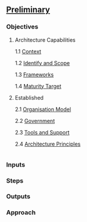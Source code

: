 

## [Preliminary](index.html)



### Objectives

1. Architecture Capabilities

    1.1 [Context](context.html)
    
    1.2 [Identify and Scope](scope.html)
    
    1.3 [Frameworks](frame.html)
    
    1.4 [Maturity Target](target.html)
    


2. Established

    2.1 [Organisation Model](model.html)
    
    2.2 [Government](gover.html)
    
    2.3 [Tools and Support](tools.html)
    
    2.4 [Architecture Principles](principal.html)
    
    
``` markdown

```

### Inputs


### Steps

### Outputs

### Approach

